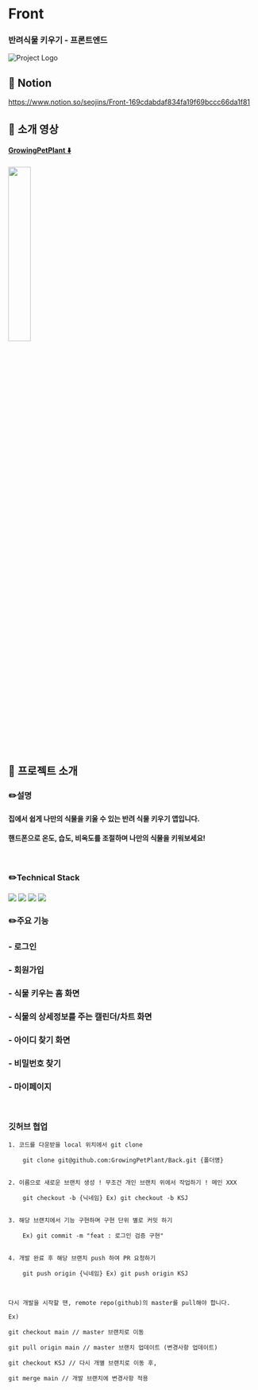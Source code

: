 # Front
### 반려식물 키우기 - 프론트엔드
![Project Logo](https://github.com/GrowingPetPlant/Front/assets/107312651/5971be0a-ce3e-4fab-a659-5d3ee0e73369)

## 📌 Notion
https://www.notion.so/seojins/Front-169cdabdaf834fa19f69bccc66da1f81
<br>

## 📌 소개 영상
#### [GrowingPetPlant ⬇️](https://youtu.be/KiN48zQZr0g)
<a href="https://youtu.be/KiN48zQZr0g"><img src="https://github.com/GrowingPetPlant/Front/assets/107312651/1b2ea40e-6151-4f9f-8696-5a3f6c26ecf5" width="30%" height="30%"/></a>
<br>

## 📌 프로젝트 소개
### ✏️설명
#### 집에서 쉽게 나만의 식물을 키울 수 있는 반려 식물 키우기 앱입니다.
#### 핸드폰으로 온도, 습도, 비옥도를 조절하며 나만의 식물을 키워보세요!

<br>

### ✏️Technical Stack
<img src="https://img.shields.io/badge/flutter-02569B?style=for-the-badge&logo=flutter&logoColor=white">
<img src="https://img.shields.io/badge/dart-0175C2?style=for-the-badge&logo=dart&logoColor=white">
<img src="https://img.shields.io/badge/github-F05032?style=for-the-badge&logo=github&logoColor=white">
<img src="https://img.shields.io/badge/notion-000000?style=for-the-badge&logo=notion&logoColor=white">

<br>

### ✏️주요 기능
### - 로그인
### - 회원가입
### - 식물 키우는 홈 화면
### - 식물의 상세정보를 주는 캘린더/차트 화면
### - 아이디 찾기 화면
### - 비밀번호 찾기
### - 마이페이지 

<br>

### 깃허브 협업

    1. 코드를 다운받을 local 위치에서 git clone

        git clone git@github.com:GrowingPetPlant/Back.git {폴더명}
        
        
    2. 이름으로 새로운 브랜치 생성 ! 무조건 개인 브랜치 위에서 작업하기 ! 메인 XXX
        
        git checkout -b {닉네임} Ex) git checkout -b KSJ
        
        
    3. 해당 브랜치에서 기능 구현하며 구현 단위 별로 커밋 하기 
        
        Ex) git commit -m "feat : 로그인 검증 구현"
        
        
    4. 개발 완료 후 해당 브랜치 push 하여 PR 요청하기 
        
        git push origin {닉네임} Ex) git push origin KSJ

        
    
    다시 개발을 시작할 땐, remote repo(github)의 master를 pull해야 합니다.
     
    Ex)
    
    git checkout main // master 브랜치로 이동
     
    git pull origin main // master 브랜치 업데이트 (변경사항 업데이트)
     
    git checkout KSJ // 다시 개별 브랜치로 이동 후,
    
    git merge main // 개발 브랜치에 변경사항 적용

